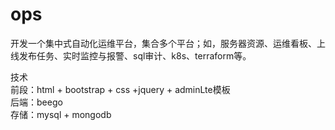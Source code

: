 # ops

开发一个集中式自动化运维平台，集合多个平台；如，服务器资源、运维看板、上线发布任务、实时监控与报警、sql审计、k8s、terraform等。<Br/>

技术<Br/>
前段：html + bootstrap + css +jquery + adminLte模板<Br/>
后端：beego<Br/>
存储：mysql + mongodb <Br/>
